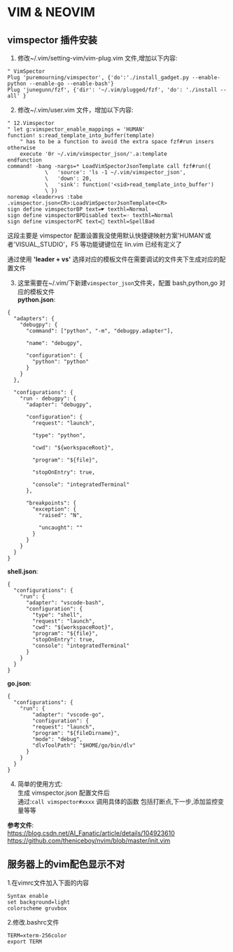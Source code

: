 # VIM & NEOVIM

## vimspector 插件安装

1. 修改~/.vim/setting-vim/vim-plug.vim 文件,增加以下内容:

```
" VimSpector
Plug 'puremourning/vimspector', {'do':'./install_gadget.py --enable-python --enable-go --enable-bash'}
Plug 'junegunn/fzf', {'dir': '~/.vim/plugged/fzf', 'do': './install --all' }
```

2. 修改~/.vim/user.vim 文件，增加以下内容:

```
" 12.Vimspector
" let g:vimspector_enable_mappings = 'HUMAN'
function! s:read_template_into_buffer(template)
	" has to be a function to avoid the extra space fzf#run insers otherwise
	execute '0r ~/.vim/vimspector_json/'.a:template
endfunction
command! -bang -nargs=* LoadVimSpectorJsonTemplate call fzf#run({
			\   'source': 'ls -1 ~/.vim/vimspector_json',
			\   'down': 20,
			\   'sink': function('<sid>read_template_into_buffer')
			\ })
noremap <leader>vs :tabe .vimspector.json<CR>:LoadVimSpectorJsonTemplate<CR>
sign define vimspectorBP text=☛ texthl=Normal
sign define vimspectorBPDisabled text=☞ texthl=Normal
sign define vimspectorPC text=🔶 texthl=SpellBad
```

这段主要是 vimspector 配置设置我没使用默认快捷键映射方案'HUMAN'或者'VISUAL_STUDIO'，F5 等功能键键位在 lin.vim 已经有定义了

通过使用 **'leader + vs'** 选择对应的模板文件在需要调试的文件夹下生成对应的配置文件

3. 这里需要在~/.vim/下新建`vimspector_json`文件夹，配置 bash,python,go 对应的模板文件  
   **python.json**:

```
{
  "adapters": {
    "debugpy": {
      "command": ["python", "-m", "debugpy.adapter"],

      "name": "debugpy",

      "configuration": {
        "python": "python"
      }
    }
  },

  "configurations": {
    "run - debugpy": {
      "adapter": "debugpy",

      "configuration": {
        "request": "launch",

        "type": "python",

        "cwd": "${workspaceRoot}",

        "program": "${file}",

        "stopOnEntry": true,

        "console": "integratedTerminal"
      },

      "breakpoints": {
        "exception": {
          "raised": "N",

          "uncaught": ""
        }
      }
    }
  }
}

```

**shell.json**:

```
{
  "configurations": {
    "run": {
      "adapter": "vscode-bash",
      "configuration": {
        "type": "shell",
        "request": "launch",
        "cwd": "${workspaceRoot}",
        "program": "${file}",
        "stopOnEntry": true,
        "console": "integratedTerminal"
      }
    }
  }
}

```

**go.json**:

```
{
  "configurations": {
    "run": {
        "adapter": "vscode-go",
        "configuration": {
        "request": "launch",
        "program": "${fileDirname}",
        "mode": "debug",
        "dlvToolPath": "$HOME/go/bin/dlv"
      }
    }
  }
}

```

4. 简单的使用方式:  
   生成 vimspector.json 配置文件后  
   通过:`call vimspector#xxxx` 调用具体的函数 包括打断点,下一步,添加监控变量等等

**参考文件**:  
https://blog.csdn.net/AI_Fanatic/article/details/104923610  
https://github.com/theniceboy/nvim/blob/master/init.vim


## 服务器上的vim配色显示不对
1.在vimrc文件加入下面的内容
```shell
Syntax enable
set background=light
colorscheme gruvbox
```
2.修改.bashrc文件
```shell
TERM=xterm-256color
export TERM
```
